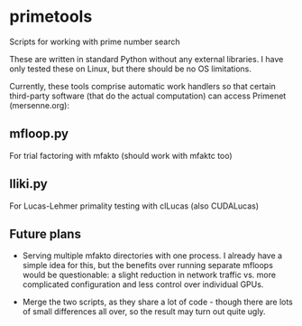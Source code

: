 primetools
==========

Scripts for working with prime number search

These are written in standard Python without any external libraries. I
have only tested these on Linux, but there should be no OS limitations.

Currently, these tools comprise automatic work handlers so that
certain third-party software (that do the actual computation) can
access Primenet (mersenne.org):


mfloop.py
---------

For trial factoring with mfakto (should work with mfaktc too)


lliki.py
--------

For Lucas-Lehmer primality testing with clLucas (also CUDALucas)


Future plans
------------

* Serving multiple mfakto directories with one process. I already have
  a simple idea for this, but the benefits over running separate
  mfloops would be questionable: a slight reduction in network traffic
  vs. more complicated configuration and less control over individual
  GPUs.

* Merge the two scripts, as they share a lot of code - though there
  are lots of small differences all over, so the result may turn out
  quite ugly.